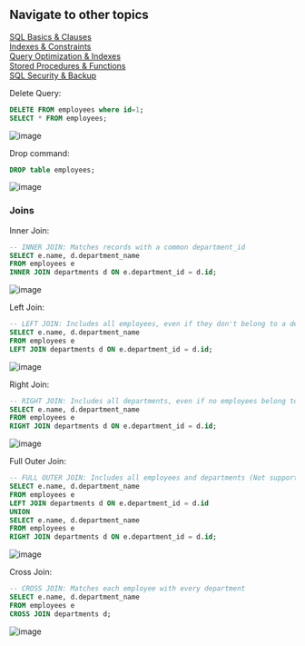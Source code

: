 ## Navigate to other topics
 [SQL Basics & Clauses](01_Syntax_Basics/syntax_basics.md)  
 [Indexes & Constraints](03_Indexes_Constraints/indexes_constraints.md)  
 [Query Optimization & Indexes](04_Query_Optimization/query_optimization.md)  
 [Stored Procedures & Functions](05_Stored_Procedures_Functions/sp_functions.md)  
 [SQL Security & Backup](06_Security_Backup/security_backup.md)

Delete Query:
```sql
DELETE FROM employees where id=1;
SELECT * FROM employees;
```
![image](https://github.com/user-attachments/assets/fa155a64-f3d4-4a18-8b03-84fe8bf3c282)

Drop command:
```sql
DROP table employees;
```
![image](https://github.com/user-attachments/assets/1c5ffd94-47a2-4e75-8d8b-36c0f2b918f6)


### Joins
Inner Join:

```sql
-- INNER JOIN: Matches records with a common department_id
SELECT e.name, d.department_name
FROM employees e
INNER JOIN departments d ON e.department_id = d.id;
```

![image](https://github.com/user-attachments/assets/da853168-3e9a-42b6-8cd4-dbaf9bd417c6)

Left Join:

```sql
-- LEFT JOIN: Includes all employees, even if they don't belong to a department
SELECT e.name, d.department_name
FROM employees e
LEFT JOIN departments d ON e.department_id = d.id;

```
![image](https://github.com/user-attachments/assets/722fd5e8-a7d0-4180-b45b-39c9bed59052)

Right Join:
```sql
-- RIGHT JOIN: Includes all departments, even if no employees belong to them
SELECT e.name, d.department_name
FROM employees e
RIGHT JOIN departments d ON e.department_id = d.id;
```
![image](https://github.com/user-attachments/assets/489731d5-02b1-4d4f-bd90-91e862c514ff)

Full Outer Join:

```sql
-- FULL OUTER JOIN: Includes all employees and departments (Not supported in MySQL directly, use UNION)
SELECT e.name, d.department_name
FROM employees e
LEFT JOIN departments d ON e.department_id = d.id
UNION
SELECT e.name, d.department_name
FROM employees e
RIGHT JOIN departments d ON e.department_id = d.id;
```
![image](https://github.com/user-attachments/assets/42c55cec-db36-4c1a-b7ec-243b96d5931a)

Cross Join:
```sql
-- CROSS JOIN: Matches each employee with every department
SELECT e.name, d.department_name
FROM employees e
CROSS JOIN departments d;
```

![image](https://github.com/user-attachments/assets/c23969d9-e74a-4979-9d81-e6dd16780cc1)




